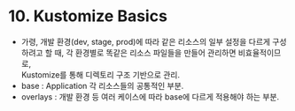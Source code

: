 # 10. Kustomize Basics
- 가령, 개발 환경(dev, stage, prod)에 따라 같은 리소스의 일부 설정을 다르게
구성하려고 할 때, 각 환경별로 똑같은 리소스 파일들을 만들어 관리하면 비효율적이므로,  
Kustomize를 통해 디렉토리 구조 기반으로 관리.  
- base : Application 각 리소스들의 공통적인 부분.  
- overlays : 개발 환경 등 여러 케이스에 따라 base에 다르게 적용해야 하는 부분.  
